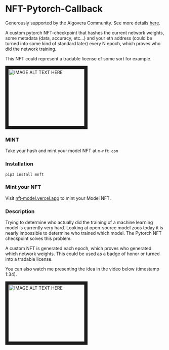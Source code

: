 # NFT-Pytorch-Callback

Generously supported by the Algovera Community. See more details [here](https://forum.algovera.ai/t/proposal-pytorch-nft-checkpoint/100).

A custom pytorch NFT-checkpoint that hashes the current network weights, some metadata (data, accuracy, etc…) and your eth address (could be turned into some kind of standard later) every N epoch, which proves who did the network training.

This NFT could represent a tradable license of some sort for example.

<a href="http://www.youtube.com/watch?feature=player_embedded&v=9KcuwjUOm4s
" target="_blank"><img src="http://img.youtube.com/vi/9KcuwjUOm4s/0.jpg" 
alt="IMAGE ALT TEXT HERE" width="240" height="180" border="10" /></a>

### MINT

Take your hash and mint your model NFT at `m-nft.com`

### Installation

```
pip3 install mnft
```

### Mint your NFT

Visit [nft-model.vercel.app](https://nft-model.vercel.app/) to mint your Model NFT.

### Description
Trying to determine who actually did the training of a machine learning model is currently very hard. Looking at open-source model zoos today it is nearly impossible to determine who trained which model. The Pytorch NFT checkpoint solves this problem.

A custom NFT is generated each epoch, which proves who generated which network weights. This could be used as a badge of honor or turned into a tradable license.

You can also watch me presenting the idea in the video below (timestamp 1:34).


<a href="http://www.youtube.com/watch?feature=player_embedded&v=Avs9NMRBvJk
" target="_blank"><img src="http://img.youtube.com/vi/Avs9NMRBvJk/0.jpg" 
alt="IMAGE ALT TEXT HERE" width="240" height="180" border="10" /></a>
